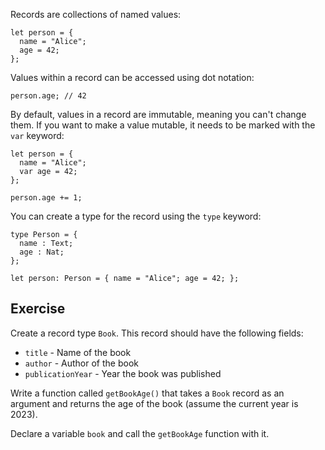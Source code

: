 Records are collections of named values:

```motoko
let person = {
  name = "Alice";
  age = 42;
};
```

Values within a record can be accessed using dot notation:

```motoko
person.age; // 42
```

By default, values in a record are immutable, meaning you can't change them. If you want to make a
value mutable, it needs to be marked with the `var` keyword:

```motoko
let person = {
  name = "Alice";
  var age = 42;
};

person.age += 1;
```

You can create a type for the record using the `type` keyword:

```motoko
type Person = {
  name : Text;
  age : Nat;
};

let person: Person = { name = "Alice"; age = 42; };
```

## Exercise

Create a record type `Book`. This record should have the following fields:

- `title` - Name of the book
- `author` - Author of the book
- `publicationYear` - Year the book was published

Write a function called `getBookAge()` that takes a `Book` record as an argument and returns the age of
the book (assume the current year is 2023).

Declare a variable `book` and call the `getBookAge` function with it.
